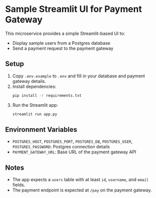 # Sample Streamlit UI for Payment Gateway

This microservice provides a simple Streamlit-based UI to:
- Display sample users from a Postgres database
- Send a payment request to the payment gateway

## Setup

1. Copy `.env.example` to `.env` and fill in your database and payment gateway details.
2. Install dependencies:
   ```bash
   pip install -r requirements.txt
   ```
3. Run the Streamlit app:
   ```bash
   streamlit run app.py
   ```

## Environment Variables
- `POSTGRES_HOST`, `POSTGRES_PORT`, `POSTGRES_DB`, `POSTGRES_USER`, `POSTGRES_PASSWORD`: Postgres connection details
- `PAYMENT_GATEWAY_URL`: Base URL of the payment gateway API

## Notes
- The app expects a `users` table with at least `id`, `username`, and `email` fields.
- The payment endpoint is expected at `/pay` on the payment gateway.
